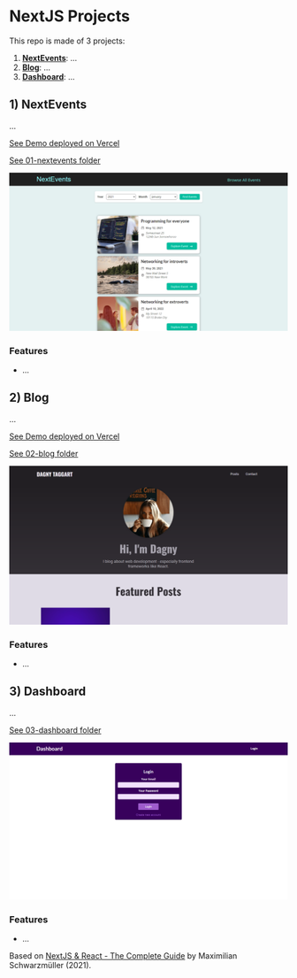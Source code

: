 # NextJS Projects

This repo is made of 3 projects:

1. [**NextEvents**](#nextevents): ...
2. [**Blog**](#blog): ...
3. [**Dashboard**](#dashboard): ...

## <a name="nextevents"></a>1) NextEvents

...

[See Demo deployed on Vercel](https://nextevents.vercel.app/)

[See 01-nextevents folder](https://github.com/solygambas/next-course/tree/main/01-nextevents)

<p align="center">
    <a href="https://github.com/solygambas/next-course/tree/main/01-nextevents">
        <img src="01-nextevents/screenshot.png">
    </a>
</p>

### Features

- ...

## <a name="blog"></a>2) Blog

...

[See Demo deployed on Vercel](https://next-dagny.vercel.app/)

[See 02-blog folder](https://github.com/solygambas/next-course/tree/main/02-blog)

<p align="center">
    <a href="https://github.com/solygambas/next-course/tree/main/02-blog">
        <img src="02-blog/screenshot.png">
    </a>
</p>

### Features

- ...

## <a name="dashboard"></a>3) Dashboard

...

[See 03-dashboard folder](https://github.com/solygambas/next-course/tree/main/03-dashboard)

<p align="center">
    <a href="https://github.com/solygambas/next-course/tree/main/03-dashboard">
        <img src="03-dashboard/screenshot.png">
    </a>
</p>

### Features

- ...

Based on [NextJS & React - The Complete Guide](https://www.udemy.com/course/nextjs-react-the-complete-guide/) by Maximilian Schwarzmüller (2021).
